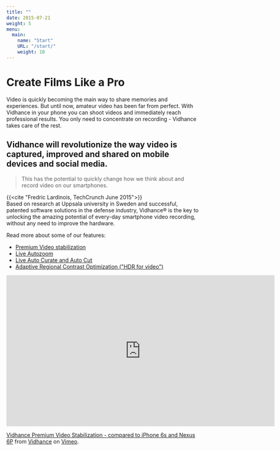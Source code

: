 ```yaml
---
title: ""
date: 2015-07-21
weight: 5
menu:
  main:
    name: "Start"
    URL: "/start/"
    weight: 10
---
```

# Create Films Like a Pro

Video is quickly becoming the main way to share memories and experiences. But until now, amateur video has been far from perfect. With Vidhance in your phone you can shoot videos and immediately reach professional results. You only need to concentrate on recording - Vidhance takes care of the rest.

## Vidhance will revolutionize the way video is captured, improved and shared on mobile devices and social media.

>This has the potential to quickly change how we think about and record video on our smartphones. 

{{<cite "Fredric Lardinois, TechCrunch June 2015">}} 
<br>
Based on research at Uppsala university in Sweden and successful, patented software solutions in the defense industry, Vidhance® is the key to unlocking the amazing potential of every-day smartphone video recording, without any need to improve the hardware. 

Read more about some of our features:
- [Premium Video stabilization](/solutions/stabilization)
- [Live Autozoom](/solutions/autozoom)
- [Live Auto Curate and Auto Cut](/solutions/autocut)
- [Adaptive Regional Contrast Optimization ("HDR for video")](/solutions/contrast)

<iframe src="https://player.vimeo.com/video/159464616?title=0&byline=0&portrait=0" width="700" height="394" frameborder="0" webkitallowfullscreen mozallowfullscreen allowfullscreen></iframe>
<p><a href="https://vimeo.com/159464616">Vidhance Premium Video Stabilization - compared to iPhone 6s and Nexus 6P</a> from <a href="https://vimeo.com/user49017225">Vidhance</a> on <a href="https://vimeo.com">Vimeo</a>.</p>